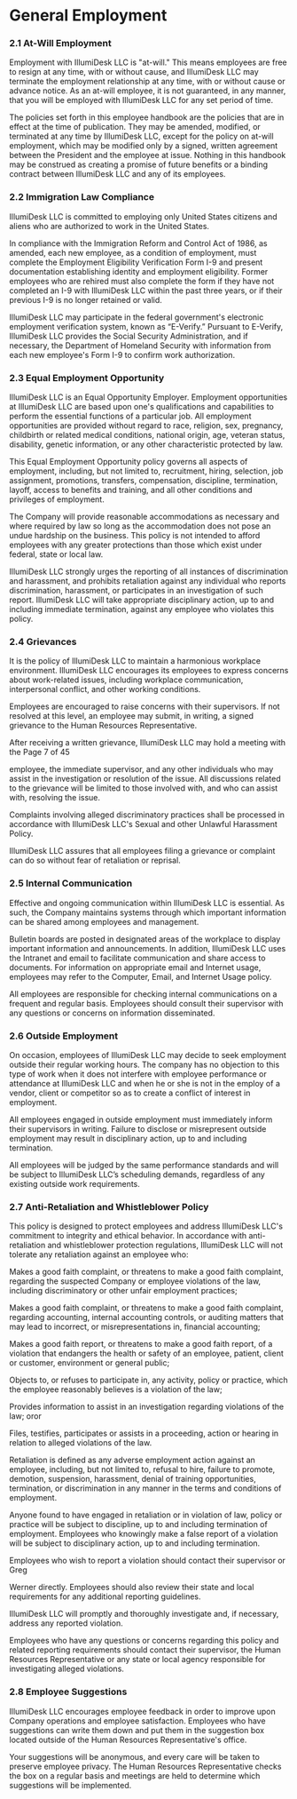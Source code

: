 # General Employment

### 2.1 At-Will Employment

Employment with IllumiDesk LLC is "at-will." This means employees are free to resign at any time, with or without cause, and IllumiDesk LLC may terminate the employment relationship at any time, with or without cause or advance notice. As an at-will employee, it is not guaranteed, in any manner, that you will be employed with IllumiDesk LLC for any set period of time.

The policies set forth in this employee handbook are the policies that are in effect at the time of publication. They may be amended, modified, or terminated at any time by IllumiDesk LLC, except for the policy on at-will employment, which may be modified only by a signed, written agreement between the President and the employee at issue. Nothing in this handbook may be construed as creating a promise of future benefits or a binding contract between IllumiDesk LLC and any of its employees.

### 2.2 Immigration Law Compliance

IllumiDesk LLC is committed to employing only United States citizens and aliens who are authorized to work in the United States.

In compliance with the Immigration Reform and Control Act of 1986, as amended, each new employee, as a condition of employment, must complete the Employment Eligibility Verification Form I-9 and present documentation establishing identity and employment eligibility. Former employees who are rehired must also complete the form if they have not completed an I-9 with IllumiDesk LLC within the past three years, or if their previous I-9 is no longer retained or valid.

IllumiDesk LLC may participate in the federal government's electronic employment verification system, known as “E-Verify.” Pursuant to E-Verify, IllumiDesk LLC provides the Social Security Administration, and if necessary, the Department of Homeland Security with information from each new employee's Form I-9 to confirm work authorization.

### 2.3 Equal Employment Opportunity

IllumiDesk LLC is an Equal Opportunity Employer. Employment opportunities at IllumiDesk LLC are based upon one's qualifications and capabilities to perform the essential functions of a particular job. All employment opportunities are provided without regard to race, religion, sex, pregnancy, childbirth or related medical conditions, national origin, age, veteran status, disability, genetic information, or any other characteristic protected by law.

This Equal Employment Opportunity policy governs all aspects of employment, including, but not limited to, recruitment, hiring, selection, job assignment, promotions, transfers, compensation, discipline, termination, layoff, access to benefits and training, and all other conditions and privileges of employment.

The Company will provide reasonable accommodations as necessary and where required by law so long as the accommodation does not pose an undue hardship on the business. This policy is not intended to afford employees with any greater protections than those which exist under federal, state or local law.

IllumiDesk LLC strongly urges the reporting of all instances of discrimination and harassment, and prohibits retaliation against any individual who reports discrimination, harassment, or participates in an investigation of such report. IllumiDesk LLC will take appropriate disciplinary action, up to and including immediate termination, against any employee who violates this policy.

### 2.4 Grievances

It is the policy of IllumiDesk LLC to maintain a harmonious workplace environment. IllumiDesk LLC encourages its employees to express concerns about work-related issues, including workplace communication, interpersonal conflict, and other working conditions.

Employees are encouraged to raise concerns with their supervisors. If not resolved at this level, an employee may submit, in writing, a signed grievance to the Human Resources Representative.

After receiving a written grievance, IllumiDesk LLC may hold a meeting with the Page 7 of 45

employee, the immediate supervisor, and any other individuals who may assist in the investigation or resolution of the issue. All discussions related to the grievance will be limited to those involved with, and who can assist with, resolving the issue.

Complaints involving alleged discriminatory practices shall be processed in accordance with IllumiDesk LLC's Sexual and other Unlawful Harassment Policy.

IllumiDesk LLC assures that all employees filing a grievance or complaint can do so without fear of retaliation or reprisal.

### 2.5 Internal Communication

Effective and ongoing communication within IllumiDesk LLC is essential. As such, the Company maintains systems through which important information can be shared among employees and management.

Bulletin boards are posted in designated areas of the workplace to display important information and announcements. In addition, IllumiDesk LLC uses the Intranet and email to facilitate communication and share access to documents. For information on appropriate email and Internet usage, employees may refer to the Computer, Email, and Internet Usage policy.

All employees are responsible for checking internal communications on a frequent and regular basis. Employees should consult their supervisor with any questions or concerns on information disseminated.

### 2.6 Outside Employment

On occasion, employees of IllumiDesk LLC may decide to seek employment outside their regular working hours. The company has no objection to this type of work when it does not interfere with employee performance or attendance at IllumiDesk LLC and when he or she is not in the employ of a vendor, client or competitor so as to create a conflict of interest in employment.

All employees engaged in outside employment must immediately inform their supervisors in writing. Failure to disclose or misrepresent outside employment may result in disciplinary action, up to and including termination.

All employees will be judged by the same performance standards and will be subject to IllumiDesk LLC’s scheduling demands, regardless of any existing outside work requirements.

### 2.7 Anti-Retaliation and Whistleblower Policy

This policy is designed to protect employees and address IllumiDesk LLC's commitment to integrity and ethical behavior. In accordance with anti-retaliation and whistleblower protection regulations, IllumiDesk LLC will not tolerate any retaliation against an employee who:

Makes a good faith complaint, or threatens to make a good faith complaint, regarding the suspected Company or employee violations of the law, including discriminatory or other unfair employment practices;

Makes a good faith complaint, or threatens to make a good faith complaint, regarding accounting, internal accounting controls, or auditing matters that may lead to incorrect, or misrepresentations in, financial accounting;

Makes a good faith report, or threatens to make a good faith report, of a violation that endangers the health or safety of an employee, patient, client or customer, environment or general public;

Objects to, or refuses to participate in, any activity, policy or practice, which the employee reasonably believes is a violation of the law;

Provides information to assist in an investigation regarding violations of the law; oror

Files, testifies, participates or assists in a proceeding, action or hearing in relation to alleged violations of the law.

Retaliation is defined as any adverse employment action against an employee, including, but not limited to, refusal to hire, failure to promote, demotion, suspension, harassment, denial of training opportunities, termination, or discrimination in any manner in the terms and conditions of employment.

Anyone found to have engaged in retaliation or in violation of law, policy or practice will be subject to discipline, up to and including termination of employment. Employees who knowingly make a false report of a violation will be subject to disciplinary action, up to and including termination.

Employees who wish to report a violation should contact their supervisor or Greg

Werner directly. Employees should also review their state and local requirements for any additional reporting guidelines.

IllumiDesk LLC will promptly and thoroughly investigate and, if necessary, address any reported violation.

Employees who have any questions or concerns regarding this policy and related reporting requirements should contact their supervisor, the Human Resources Representative or any state or local agency responsible for investigating alleged violations.

### 2.8 Employee Suggestions

IllumiDesk LLC encourages employee feedback in order to improve upon Company operations and employee satisfaction. Employees who have suggestions can write them down and put them in the suggestion box located outside of the Human Resources Representative's office.

Your suggestions will be anonymous, and every care will be taken to preserve employee privacy. The Human Resources Representative checks the box on a regular basis and meetings are held to determine which suggestions will be implemented.

